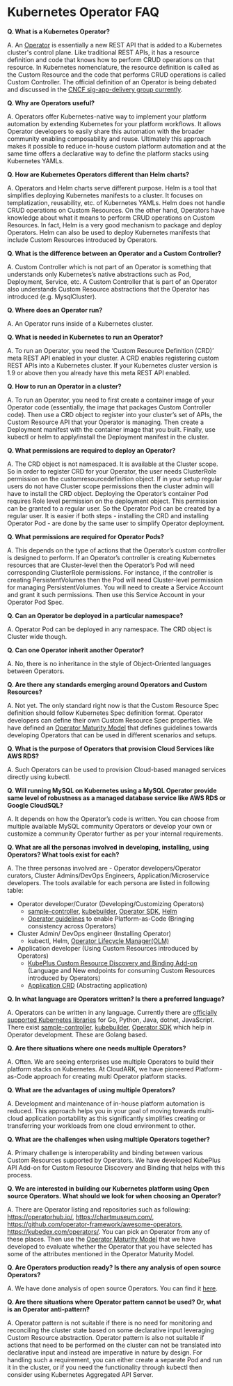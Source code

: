 # Kubernetes Operator FAQ

**Q. What is a Kubernetes Operator?**

A. An [Operator](https://coreos.com/operators/) is essentially a new REST API that is added to a Kubernetes cluster's control plane. Like traditional REST APIs, it has a resource definition and code that knows how to perform CRUD operations on that resource. In Kubernetes nomenclature, the resource definition is called as the Custom Resource and the code that performs CRUD operations is called Custom Controller. The official definition of an Operator is being debated and discussed
in the [CNCF sig-app-delivery group currently](https://lists.cncf.io/g/cncf-sig-app-delivery/topic/operator_definition/44377945). 

**Q. Why are Operators useful?**

A. Operators offer Kubernetes-native way to implement your platform automation by extending Kubernetes for your platform workflows. It allows Operator developers to easily share this automation with the broader community enabling composability and reuse. Ultimately this approach makes it possible to reduce in-house custom platform automation and at the same time offers a declarative way to define the platform stacks using Kubernetes YAMLs.

**Q. How are Kubernetes Operators different than Helm charts?**

A. Operators and Helm charts serve different purpose. Helm is a tool that simplifies deploying Kubernetes manifests to a cluster. It focuses on templatization, reusability, etc. of Kubernetes YAMLs. Helm does not handle CRUD operations on Custom Resources. On the other hand, Operators have knowledge about what it means to perform CRUD operations on Custom Resources. In fact, Helm is a very good mechanism to package and deploy Operators. Helm can also be used to deploy Kubernetes manifests that include Custom Resources introduced by Operators.

**Q. What is the difference between an Operator and a Custom Controller?**

A. Custom Controller which is not part of an Operator is something that understands only Kubernetes’s native abstractions such as Pod, Deployment, Service, etc. A Custom Controller that is part of an Operator also understands Custom Resource abstractions that the Operator has introduced (e.g. MysqlCluster).

**Q. Where does an Operator run?**

A. An Operator runs inside of a Kubernetes cluster.

**Q. What is needed in Kubernetes to run an Operator?**

A. To run an Operator, you need the ‘Custom Resource Definition (CRD)’ meta REST API enabled in your cluster. A CRD enables registering custom REST APIs into a Kubernetes cluster. If your Kubernetes cluster version is 1.9 or above then you already have this meta REST API enabled.

**Q. How to run an Operator in a cluster?**

A. To run an Operator, you need to first create a container image of your Operator code (essentially, the image that packages Custom Controller code). Then use a CRD object to register into your cluster’s set of APIs, the Custom Resource API that your Operator is managing. Then create a Deployment manifest with the container image that you built. Finally, use kubectl or helm to apply/install the Deployment manifest in the cluster.

**Q. What permissions are required to deploy an Operator?**

A. The CRD object is not namespaced. It is available at the Cluster scope. So in order to register CRD for your Operator, the user needs ClusterRole permission on the customresourcedefinition object. If in your setup regular users do not have Cluster scope permissions then the cluster admin will have to install the CRD object. Deploying the Operator’s container Pod requires Role level permission on the deployment object. This permission can be granted to a regular user. So the Operator Pod can be created by a regular user. It is easier if both steps - installing the CRD and installing Operator Pod - are done by the same user to simplify Operator deployment.

**Q. What permissions are required for Operator Pods?**

A. This depends on the type of actions that the Operator’s custom controller is designed to perform. If an Operator’s controller is creating Kubernetes resources that are Cluster-level then the Operator’s Pod will need corresponding ClusterRole permissions. For instance, if the controller is creating PersistentVolumes then the Pod will need Cluster-level permission for managing PersistentVolumes. You will need to create a Service Account and grant it such permissions. Then use this Service Account in your Operator Pod Spec.

**Q. Can an Operator be deployed in a particular namespace?**

A. Operator Pod can be deployed in any namespace. The CRD object is Cluster wide though.

**Q. Can one Operator inherit another Operator?**

A. No, there is no inheritance in the style of Object-Oriented languages between Operators.

**Q. Are there any standards emerging around Operators and Custom Resources?**

A. Not yet. The only standard right now is that the Custom Resource Spec definition should follow Kubernetes Spec definition format. Operator developers can define their own Custom Resource Spec properties.
We have defined an [Operator Maturity Model](https://github.com/cloud-ark/kubeplus/blob/master/Guidelines.md) 
that defines guidelines towards developing Operators that can be used in different scenarios and setups.

**Q. What is the purpose of Operators that provision Cloud Services like AWS RDS?**

A. Such Operators can be used to provision Cloud-based managed services directly using kubectl.

**Q. Will running MySQL on Kubernetes using a MySQL Operator provide same level of robustness as a managed database service like AWS RDS or Google CloudSQL?**

A. It depends on how the Operator’s code is written. You can choose from multiple available MySQL community Operators or develop your own or customize a community Operator further as per your internal requirements. 

**Q. What are all the personas involved in developing, installing, using Operators? What tools exist for each?**

A. The three personas involved are - Operator developers/Operator curators, Cluster Admins/DevOps Engineers, Application/Microservice developers. The tools available for each persona are listed in following table:

- Operator developer/Curator (Developing/Customizing Operators)
  - [sample-controller](https://github.com/kubernetes/sample-controller), [kubebuilder](https://github.com/kubernetes-sigs/kubebuilder), [Operator SDK](https://github.com/operator-framework/operator-sdk), [Helm](https://helm.sh/)
  - [Operator guidelines](https://github.com/cloud-ark/kubeplus/blob/master/Guidelines.md) to enable Platform-as-Code (Bringing consistency across Operators)
- Cluster Admin/ DevOps engineer (Installing Operator)
  - kubectl, Helm, [Operator Lifecycle Manager(OLM)](https://github.com/operator-framework/operator-lifecycle-manager)
- Application developer (Using Custom Resources introduced by Operators)
  - [KubePlus Custom Resource Discovery and Binding Add-on](https://github.com/cloud-ark/kubeplus) (Language and New endpoints for consuming Custom Resources introduced by Operators)
  - [Application CRD](https://github.com/kubernetes-sigs/application) (Abstracting application)

**Q. In what language are Operators written? Is there a preferred language?**

A. Operators can be written in any language. Currently there are [officially supported Kubernetes libraries](https://kubernetes.io/docs/reference/using-api/client-libraries/) for Go, Python, Java, dotnet, JavaScript. There exist [sample-controller](https://github.com/kubernetes/sample-controller), [kubebuilder](https://github.com/kubernetes-sigs/kubebuilder), [Operator SDK](https://github.com/operator-framework/operator-sdk) which help in Operator development. These are Golang based.


**Q. Are there situations where one needs multiple Operators?**

A. Often. We are seeing enterprises use multiple Operators to build their platform stacks on Kubernetes. At CloudARK, we have pioneered Platform-as-Code approach for creating multi Operator platform stacks.

**Q. What are the advantages of using multiple Operators?**

A. Development and maintenance of in-house platform automation is reduced. This approach helps you in your goal of moving towards multi-cloud application portability as this significantly simplifies creating or transferring your workloads from one cloud environment to other. 

**Q. What are the challenges when using multiple Operators together?**

A. Primary challenge is interoperability and binding between various Custom Resources supported by Operators. We have developed KubePlus API Add-on for Custom Resource Discovery and Binding that helps with this process.

**Q. We are interested in building our Kubernetes platform using Open source Operators. What should we look for when choosing an Operator?**

A. There are Operator listing and repositories such as following: https://operatorhub.io/, https://chartmuseum.com/, https://github.com/operator-framework/awesome-operators, https://kubedex.com/operators/. You can pick an Operator from any of these places. Then use the [Operator Maturity Model](https://github.com/cloud-ark/kubeplus/blob/master/Guidelines.md) that we have developed to evaluate whether the Operator that you have selected has some of the attributes mentioned in the 
Operator Maturity Model.

**Q. Are Operators production ready? Is there any analysis of open source Operators?**

A. We have done analysis of open source Operators. You can find it [here](https://medium.com/@cloudark/analysis-of-open-source-kubernetes-operators-f6be898f2340).

**Q. Are there situations where Operator pattern cannot be used? Or, what is an Operator anti-pattern?**

A. Operator pattern is not suitable if there is no need for monitoring and reconciling the cluster state based on some declarative input leveraging Custom Resource abstraction. 
Operator pattern is also not suitable if actions that need to be performed on the cluster can not be translated into declarative input and instead are imperative in nature by design. For handling such a requirement, you can either create a separate Pod and run it in the cluster, or if you need the functionality through kubectl then consider using Kubernetes Aggregated API Server.
